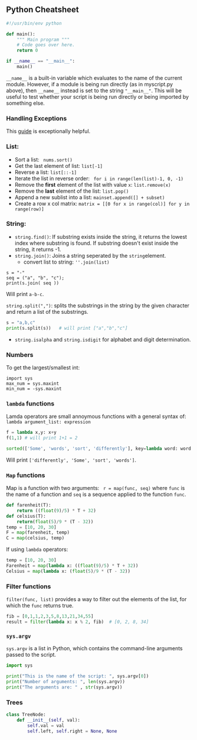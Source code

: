 ## Python Cheatsheet

```python 
#!/usr/bin/env python

def main():
    """ Main program """
    # Code goes over here.
    return 0

if __name__ == "__main__":
    main()
```

```__name__``` is a built-in variable which evaluates to the name of the current module. However, if a module is being run directly (as in myscript.py above), then ```__name__``` instead is set to the string ```"__main__"```. This will be useful to test whether your script is being run directly or being imported by something else.

### Handling Exceptions
This [guide](http://hplgit.github.io/primer.html/doc/pub/input/._input-readable007.html) is exceptionally helpful.

### List:
- Sort a list: ``` nums.sort()```
- Get the last element of list: ```list[-1]```
- Reverse a list: ```list[::-1]```
- Iterate the list in reverse order: ``` for i in range(len(list)-1, 0, -1)```
- Remove the __first__ element of the list with value ```x```: ```list.remove(x)```
- Remove the __last__ element of the list: ```list.pop()```
- Append a new sublist into a list: ```mainset.append([] + subset)```
- Create a row x col matrix: ```matrix = [[0 for x in range(col)] for y in range(row)]```

### String:
- ```string.find()```: If substring exists inside the string, it returns the lowest index where substring is found.
If substring doesn't exist inside the string, it returns -1.
- ```string.join()```: Joins a string seperated by the ```string```element. 
  - convert list to string: ```''.join(list)```
  
```
s = "-"
seq = ("a", "b", "c"); 
print(s.join( seq ))
```
Will print ```a-b-c```.

```string.split(",")```: splits the substrings in the string by the given character and return a list of the substrings.
```python
s = "a,b,c"
print(s.split(s))   # will print ["a","b","c"]
```

- ```string.isalpha``` and ```string.isdigit``` for alphabet and digit determination.

### Numbers
To get the largest/smallest int:
```
import sys
max_num = sys.maxint
min_num = -sys.maxint
```

### ```lambda``` functions

Lamda operators are small annoymous functions with a general syntax of: ```lambda argument_list: expression```
```python
f = lambda x,y: x+y
f(1,1) # will print 1+1 = 2
```
```python
sorted(['Some', 'words', 'sort', 'differently'], key=lambda word: word.lower())
```

Will print ```['differently', 'Some', 'sort', 'words']```.

### ```Map``` functions
Map is a function with two arguments: ``` r = map(func, seq)``` where ```func``` is the name of a function and ```seq``` is a sequence applied to the function ```func```.
```python
def farenheit(T):
    return ((float(9)/5) * T + 32)
def celsius(T):
    return(float(5)/9 * (T - 32))
temp = [10, 20, 30]
F = map(farenheit, temp)
C = map(celsius, temp)
```

If using ```lambda``` operators:
```python
temp = [10, 20, 30]
Farenheit = map(lambda x: ((float(9)/5) * T + 32))
Celsius = map(lambda x: (float(5)/9 * (T - 32))
```

### Filter functions
```filter(func, list)``` provides a way to filter out the elements of the list, for which the ```func``` returns true.
```python 
fib = [0,1,1,2,3,5,8,13,21,34,55]
result = filter(lambda x: x % 2, fib)  # [0, 2, 8, 34]
```

### ```sys.argv``` 
```sys.argv``` is a list in Python, which contains the command-line arguments passed to the script.

```python
import sys

print("This is the name of the script: ", sys.argv[0])
print("Number of arguments: ", len(sys.argv))
print("The arguments are: " , str(sys.argv))
```

### Trees
```python
class TreeNode:
    def __init__(self, val):
        self.val = val
        self.left, self.right = None, None
```


